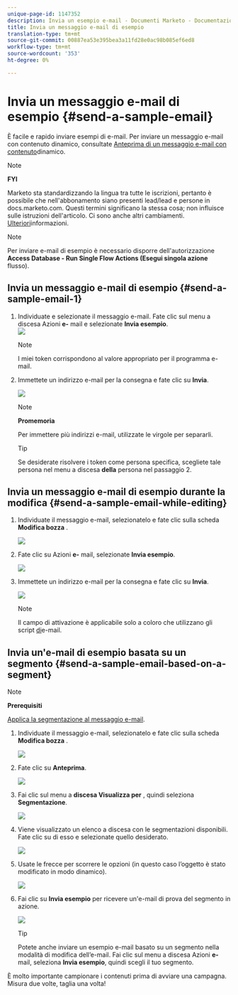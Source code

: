 ```yaml
---
unique-page-id: 1147352
description: Invia un esempio e-mail - Documenti Marketo - Documentazione prodotto
title: Invia un messaggio e-mail di esempio
translation-type: tm+mt
source-git-commit: 00887ea53e395bea3a11fd28e0ac98b085ef6ed8
workflow-type: tm+mt
source-wordcount: '353'
ht-degree: 0%

---
```



# Invia un messaggio e-mail di esempio {#send-a-sample-email}

È facile e rapido inviare esempi di e-mail. Per inviare un messaggio e-mail con contenuto dinamico, consultate [Anteprima di un messaggio e-mail con contenuto](../../../../product-docs/email-marketing/general/functions-in-the-editor/preview-an-email-with-dynamic-content.md)dinamico.

>[!NOTE]
>
>**FYI**
>
>Marketo sta standardizzando la lingua tra tutte le iscrizioni, pertanto è possibile che nell&#39;abbonamento siano presenti lead/lead e persone in docs.marketo.com. Questi termini significano la stessa cosa; non influisce sulle istruzioni dell&#39;articolo. Ci sono anche altri cambiamenti. [Ulteriori](http://docs.marketo.com/display/DOCS/Updates+to+Marketo+Terminology)informazioni.

>[!NOTE]
>
>Per inviare e-mail di esempio è necessario disporre dell&#39;autorizzazione **Access Database - Run Single Flow Actions (Esegui singola azione** flusso).

## Invia un messaggio e-mail di esempio {#send-a-sample-email-1}

1. Individuate e selezionate il messaggio e-mail. Fate clic sul menu a discesa Azioni **e-** mail e selezionate **Invia esempio**.\
   ![](assets/one-281-29.jpg)

   >[!NOTE]
   >
   >I miei token corrispondono al valore appropriato per il programma e-mail.

1. Immettete un indirizzo e-mail per la consegna e fate clic su **Invia**.

   ![](assets/two.png)

   >[!NOTE]
   >
   >**Promemoria**
   >
   >
   >Per immettere più indirizzi e-mail, utilizzate le virgole per separarli.

   >[!TIP]
   >
   >Se desiderate risolvere i token come persona specifica, scegliete tale persona nel menu a discesa **della** persona nel passaggio 2.

## Invia un messaggio e-mail di esempio durante la modifica {#send-a-sample-email-while-editing}

1. Individuate il messaggio e-mail, selezionatelo e fate clic sulla scheda **Modifica bozza** .

   ![](assets/three-281-29.jpg)

1. Fate clic su Azioni **e-** mail, selezionate **Invia esempio**.

   ![](assets/four.png)

1. Immettete un indirizzo e-mail per la consegna e fate clic su **Invia**.

   ![](assets/two.png)

   >[!NOTE]
   >
   >Il campo di attivazione è applicabile solo a coloro che utilizzano gli script [di](http://developers.marketo.com/documentation/velocity-script/)e-mail.

## Invia un&#39;e-mail di esempio basata su un segmento {#send-a-sample-email-based-on-a-segment}

>[!NOTE]
>
>**Prerequisiti**
>
>[Applica la segmentazione al messaggio e-mail](http://docs.marketo.com/display/public/DOCS/Using+Dynamic+Content+in+an+Email).

1. Individuate il messaggio e-mail, selezionatelo e fate clic sulla scheda **Modifica bozza** .

   ![](assets/three-281-29.jpg)

1. Fate clic su **Anteprima**.

   ![](assets/1.png)

1. Fai clic sul menu a **discesa Visualizza per** , quindi seleziona **Segmentazione**.

   ![](assets/2.png)

1. Viene visualizzato un elenco a discesa con le segmentazioni disponibili. Fate clic su di esso e selezionate quello desiderato.

   ![](assets/3.png)

1. Usate le frecce per scorrere le opzioni (in questo caso l’oggetto è stato modificato in modo dinamico).

   ![](assets/4.png)

1. Fai clic su **Invia esempio** per ricevere un&#39;e-mail di prova del segmento in azione.

   ![](assets/5.png)

   >[!TIP]
   >
   >Potete anche inviare un esempio e-mail basato su un segmento nella modalità di modifica dell’e-mail. Fai clic sul menu a discesa Azioni **e-** mail, seleziona **Invia esempio**, quindi scegli il tuo segmento.

È molto importante campionare i contenuti prima di avviare una campagna. Misura due volte, taglia una volta!
